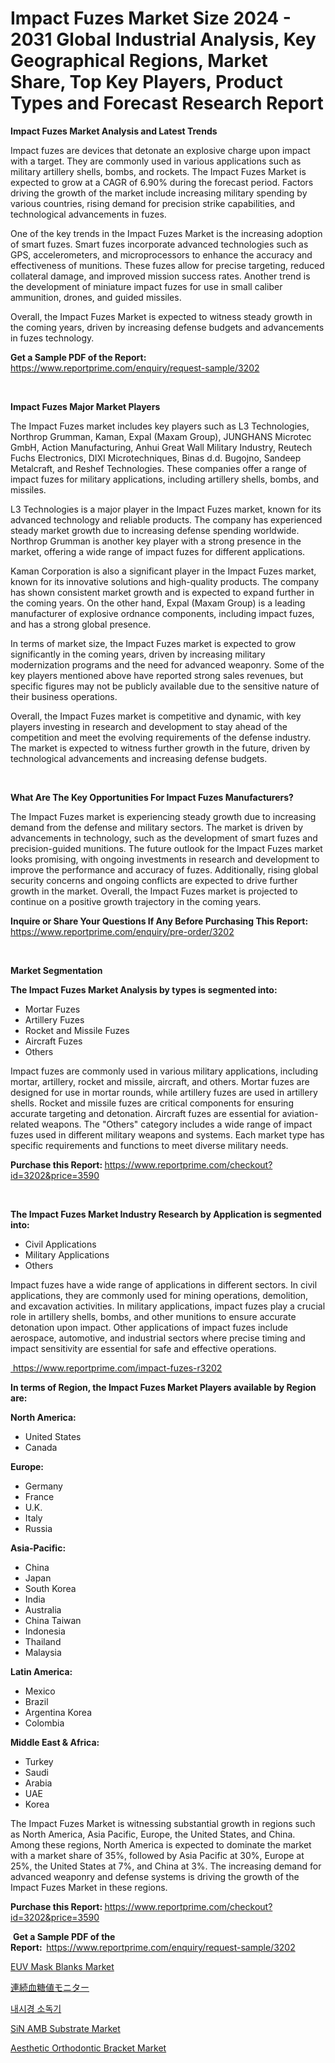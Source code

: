 <p><h1>Impact Fuzes Market Size 2024 - 2031 Global Industrial Analysis, Key Geographical Regions, Market Share, Top Key Players, Product Types and Forecast Research Report</h1></p><p><strong>Impact Fuzes Market Analysis and Latest Trends</strong></p>
<p><p>Impact fuzes are devices that detonate an explosive charge upon impact with a target. They are commonly used in various applications such as military artillery shells, bombs, and rockets. The Impact Fuzes Market is expected to grow at a CAGR of 6.90% during the forecast period. Factors driving the growth of the market include increasing military spending by various countries, rising demand for precision strike capabilities, and technological advancements in fuzes.</p><p>One of the key trends in the Impact Fuzes Market is the increasing adoption of smart fuzes. Smart fuzes incorporate advanced technologies such as GPS, accelerometers, and microprocessors to enhance the accuracy and effectiveness of munitions. These fuzes allow for precise targeting, reduced collateral damage, and improved mission success rates. Another trend is the development of miniature impact fuzes for use in small caliber ammunition, drones, and guided missiles.</p><p>Overall, the Impact Fuzes Market is expected to witness steady growth in the coming years, driven by increasing defense budgets and advancements in fuzes technology.</p></p>
<p><strong>Get a Sample PDF of the Report:&nbsp;</strong> <a href="https://www.reportprime.com/enquiry/request-sample/3202">https://www.reportprime.com/enquiry/request-sample/3202</a></p>
<p>&nbsp;</p>
<p><strong>Impact Fuzes Major Market Players</strong></p>
<p><p>The Impact Fuzes market includes key players such as L3 Technologies, Northrop Grumman, Kaman, Expal (Maxam Group), JUNGHANS Microtec GmbH, Action Manufacturing, Anhui Great Wall Military Industry, Reutech Fuchs Electronics, DIXI Microtechniques, Binas d.d. Bugojno, Sandeep Metalcraft, and Reshef Technologies. These companies offer a range of impact fuzes for military applications, including artillery shells, bombs, and missiles.</p><p>L3 Technologies is a major player in the Impact Fuzes market, known for its advanced technology and reliable products. The company has experienced steady market growth due to increasing defense spending worldwide. Northrop Grumman is another key player with a strong presence in the market, offering a wide range of impact fuzes for different applications.</p><p>Kaman Corporation is also a significant player in the Impact Fuzes market, known for its innovative solutions and high-quality products. The company has shown consistent market growth and is expected to expand further in the coming years. On the other hand, Expal (Maxam Group) is a leading manufacturer of explosive ordnance components, including impact fuzes, and has a strong global presence.</p><p>In terms of market size, the Impact Fuzes market is expected to grow significantly in the coming years, driven by increasing military modernization programs and the need for advanced weaponry. Some of the key players mentioned above have reported strong sales revenues, but specific figures may not be publicly available due to the sensitive nature of their business operations.</p><p>Overall, the Impact Fuzes market is competitive and dynamic, with key players investing in research and development to stay ahead of the competition and meet the evolving requirements of the defense industry. The market is expected to witness further growth in the future, driven by technological advancements and increasing defense budgets.</p></p>
<p>&nbsp;</p>
<p><strong>What Are The Key Opportunities For Impact Fuzes Manufacturers?</strong></p>
<p><p>The Impact Fuzes market is experiencing steady growth due to increasing demand from the defense and military sectors. The market is driven by advancements in technology, such as the development of smart fuzes and precision-guided munitions. The future outlook for the Impact Fuzes market looks promising, with ongoing investments in research and development to improve the performance and accuracy of fuzes. Additionally, rising global security concerns and ongoing conflicts are expected to drive further growth in the market. Overall, the Impact Fuzes market is projected to continue on a positive growth trajectory in the coming years.</p></p>
<p><strong>Inquire or Share Your Questions If Any Before Purchasing This Report:</strong> <a href="https://www.reportprime.com/enquiry/pre-order/3202">https://www.reportprime.com/enquiry/pre-order/3202</a></p>
<p>&nbsp;</p>
<p><strong>Market Segmentation</strong></p>
<p><strong>The Impact Fuzes Market Analysis by types is segmented into:</strong></p>
<p><ul><li>Mortar Fuzes</li><li>Artillery Fuzes</li><li>Rocket and Missile Fuzes</li><li>Aircraft Fuzes</li><li>Others</li></ul></p>
<p><p>Impact fuzes are commonly used in various military applications, including mortar, artillery, rocket and missile, aircraft, and others. Mortar fuzes are designed for use in mortar rounds, while artillery fuzes are used in artillery shells. Rocket and missile fuzes are critical components for ensuring accurate targeting and detonation. Aircraft fuzes are essential for aviation-related weapons. The "Others" category includes a wide range of impact fuzes used in different military weapons and systems. Each market type has specific requirements and functions to meet diverse military needs.</p></p>
<p><strong>Purchase this Report:&nbsp;</strong><a href="https://www.reportprime.com/checkout?id=3202&price=3590">https://www.reportprime.com/checkout?id=3202&price=3590</a></p>
<p>&nbsp;</p>
<p><strong>The Impact Fuzes Market Industry Research by Application is segmented into:</strong></p>
<p><ul><li>Civil Applications</li><li>Military Applications</li><li>Others</li></ul></p>
<p><p>Impact fuzes have a wide range of applications in different sectors. In civil applications, they are commonly used for mining operations, demolition, and excavation activities. In military applications, impact fuzes play a crucial role in artillery shells, bombs, and other munitions to ensure accurate detonation upon impact. Other applications of impact fuzes include aerospace, automotive, and industrial sectors where precise timing and impact sensitivity are essential for safe and effective operations.</p></p>
<p><a href="https://www.reportprime.com/impact-fuzes-r3202">&nbsp;https://www.reportprime.com/impact-fuzes-r3202</a></p>
<p><strong>In terms of Region, the Impact Fuzes Market Players available by Region are:</strong></p>
<p>
    <p> <strong> North America: </strong>
        <ul>
            <li>United States</li>
            <li>Canada</li>
        </ul>
        </p> 
    <p> <strong> Europe: </strong>
        <ul>
            <li>Germany</li>
            <li>France</li>
            <li>U.K.</li>
            <li>Italy</li>
            <li>Russia</li>
        </ul>
        </p> 
    <p> <strong> Asia-Pacific: </strong>
        <ul>
            <li>China</li>
            <li>Japan</li>
            <li>South Korea</li>
            <li>India</li>
            <li>Australia</li>
            <li>China Taiwan</li>
            <li>Indonesia</li>
            <li>Thailand</li>
            <li>Malaysia</li>
        </ul>
        </p> 
    <p> <strong> Latin America: </strong>
        <ul>
            <li>Mexico</li>
            <li>Brazil</li>
            <li>Argentina Korea</li>
            <li>Colombia</li>
        </ul>
        </p> 
    <p> <strong> Middle East & Africa: </strong>
        <ul>
            <li>Turkey</li>
            <li>Saudi</li>
            <li>Arabia</li>
            <li>UAE</li>
            <li>Korea</li>
        </ul>
    </p>
    </p>
<p><p>The Impact Fuzes Market is witnessing substantial growth in regions such as North America, Asia Pacific, Europe, the United States, and China. Among these regions, North America is expected to dominate the market with a market share of 35%, followed by Asia Pacific at 30%, Europe at 25%, the United States at 7%, and China at 3%. The increasing demand for advanced weaponry and defense systems is driving the growth of the Impact Fuzes Market in these regions.</p></p>
<p><strong>Purchase this Report: </strong><a href="https://www.reportprime.com/checkout?id=3202&price=3590">https://www.reportprime.com/checkout?id=3202&price=3590</a></p>
<p>&nbsp;<strong>Get a Sample PDF of the Report:&nbsp;&nbsp;</strong><a href="https://www.reportprime.com/enquiry/request-sample/3202">https://www.reportprime.com/enquiry/request-sample/3202</a></p>
<p><strong></strong></p>
<p><p><a href="https://github.com/goodweq44/Market-Research-Report-List-1/blob/main/euv-mask-blanks-market.md">EUV Mask Blanks Market</a></p><p><a href="https://github.com/LeoraEber/Market-Research-Report-List-1/blob/main/124325930416.md">連続血糖値モニター</a></p><p><a href="https://github.com/muchswr/Market-Research-Report-List-1/blob/main/279621636792.md">내시경 소독기</a></p><p><a href="https://github.com/MaraKoelpin2023/Market-Research-Report-List-1/blob/main/sin-amb-substrate-market.md">SiN AMB Substrate Market</a></p><p><a href="https://www.linkedin.com/pulse/aesthetic-orthodontic-bracket-market-share-analysis-growth-bdggc">Aesthetic Orthodontic Bracket Market</a></p></p>